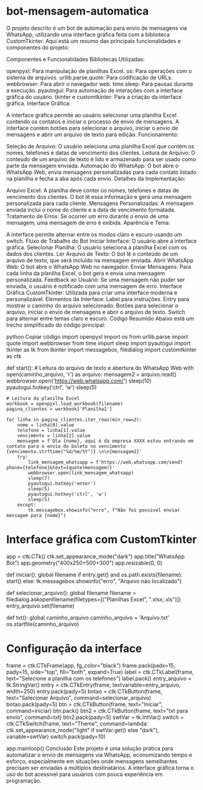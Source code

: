 # bot-mensagem-automatica

O projeto descrito é um bot de automação para envio de mensagens via WhatsApp, utilizando uma interface gráfica feita com a biblioteca CustomTkinter. Aqui está um resumo das principais funcionalidades e componentes do projeto:

Componentes e Funcionalidades
Bibliotecas Utilizadas:

openpyxl: Para manipulação de planilhas Excel.
os: Para operações com o sistema de arquivos.
urllib.parse.quote: Para codificação de URLs.
webbrowser: Para abrir o navegador web.
time.sleep: Para pausas durante a execução.
pyautogui: Para automação de interações com a interface gráfica do usuário.
tkinter e customtkinter: Para a criação da interface gráfica.
Interface Gráfica:

A interface gráfica permite ao usuário selecionar uma planilha Excel contendo os contatos e iniciar o processo de envio de mensagens.
A interface contém botões para selecionar o arquivo, iniciar o envio de mensagens e abrir um arquivo de texto para edição.
Funcionamento:

Seleção de Arquivo: O usuário seleciona uma planilha Excel que contém os nomes, telefones e datas de vencimento dos clientes.
Leitura de Arquivo: O conteúdo de um arquivo de texto é lido e armazenado para ser usado como parte da mensagem enviada.
Automação do WhatsApp: O bot abre o WhatsApp Web, envia mensagens personalizadas para cada contato listado na planilha e fecha a aba após cada envio.
Detalhes da Implementação:

Arquivo Excel: A planilha deve conter os nomes, telefones e datas de vencimento dos clientes. O bot lê essa informação e gera uma mensagem personalizada para cada cliente.
Mensagens Personalizadas: A mensagem enviada inclui o nome do cliente e a data de vencimento formatada.
Tratamento de Erros: Se ocorrer um erro durante o envio de uma mensagem, uma mensagem de erro é exibida.
Aparência e Tema:

A interface permite alternar entre os modos claro e escuro usando um switch.
Fluxo de Trabalho do Bot
Iniciar Interface: O usuário abre a interface gráfica.
Selecionar Planilha: O usuário seleciona a planilha Excel com os dados dos clientes.
Ler Arquivo de Texto: O bot lê o conteúdo de um arquivo de texto, que será incluído na mensagem enviada.
Abrir WhatsApp Web: O bot abre o WhatsApp Web no navegador.
Enviar Mensagens: Para cada linha da planilha Excel, o bot gera e envia uma mensagem personalizada.
Feedback ao Usuário: Se uma mensagem não puder ser enviada, o usuário é notificado com uma mensagem de erro.
Interface Gráfica
CustomTkinter: Utilizada para criar uma interface moderna e personalizável.
Elementos da Interface:
Label para instruções.
Entry para mostrar o caminho do arquivo selecionado.
Botões para selecionar o arquivo, iniciar o envio de mensagens e abrir o arquivo de texto.
Switch para alternar entre temas claro e escuro.
Código Resumido
Abaixo está um trecho simplificado do código principal:

python
Copiar código
import openpyxl
import os
from urllib.parse import quote
import webbrowser
from time import sleep
import pyautogui
import tkinter as tk
from tkinter import messagebox, filedialog
import customtkinter as ctk

def start():
    # Leitura do arquivo de texto e abertura do WhatsApp Web
    with open(caminho_arquivo, 'r') as arquivo:
        mensagem2 = arquivo.read()
    webbrowser.open('https://web.whatsapp.com/')
    sleep(10)
    pyautogui.hotkey('ctrl', 'w')
    sleep(5)

    # Leitura da planilha Excel
    workbook = openpyxl.load_workbook(filename)
    pagina_clientes = workbook['Planilha1']

    for linha in pagina_clientes.iter_rows(min_row=2):
        nome = linha[0].value
        telefone = linha[1].value
        vencimento = linha[2].value
        mensagem = f'Ola {nome}, aqui é da empresa XXXX estou entrando em contato para o envio do boleto no vencimento {vencimento.strftime("%d/%m/%Y")}.\n\n{mensagem2}'
        try:
            link_mensagem_whatsapp = f'https://web.whatsapp.com/send?phone={telefone}&text={quote(mensagem)}'
            webbrowser.open(link_mensagem_whatsapp)
            sleep(7)
            pyautogui.hotkey('enter')
            sleep(5)
            pyautogui.hotkey('ctrl', 'w')
            sleep(5)
        except:
            tk.messagebox.showinfo("erro", f"Não foi possivel enviar mensagem para {nome}")

# Interface gráfica com CustomTkinter
app = ctk.CTk()
ctk.set_appearance_mode("dark")
app.title("WhatsApp Bot")
app.geometry("400x250+500+300")
app.resizable(0, 0)

def iniciar():
    global filename
    if entry.get() and os.path.exists(filename):
        start()
    else:
        tk.messagebox.showinfo("erro", "Arquivo não localizado")

def selecionar_arquivo():
    global filename
    filename = filedialog.askopenfilename(filetypes=[("Planilhas Excel", ".xlsx;.xls")])
    entry_arquivo.set(filename)

def txt():
    global caminho_arquivo
    caminho_arquivo = 'Arquivo.txt'
    os.startfile(caminho_arquivo)

# Configuração da interface
frame = ctk.CTkFrame(app, fg_color="black")
frame.pack(padx=15, pady=15, side="top", fill="both", expand=True)
label = ctk.CTkLabel(frame, text="Selecione a planilha com os telefones")
label.pack()
entry_arquivo = tk.StringVar()
entry = ctk.CTkEntry(frame, textvariable=entry_arquivo, width=250)
entry.pack(pady=5)
botao = ctk.CTkButton(frame, text="Selecionar Arquivo", command=selecionar_arquivo)
botao.pack(pady=5)
btn = ctk.CTkButton(frame, text="Iniciar", command=iniciar)
btn.pack()
btn2 = ctk.CTkButton(frame, text="txt para envio", command=txt)
btn2.pack(pady=5)
swtVar = tk.IntVar()
switch = ctk.CTkSwitch(frame, text="Theme", command=lambda: ctk.set_appearance_mode("light" if swtVar.get() else "dark"), variable=swtVar)
switch.pack(pady=10)

app.mainloop()
Conclusão
Este projeto é uma solução prática para automatizar o envio de mensagens via WhatsApp, economizando tempo e esforço, especialmente em situações onde mensagens semelhantes precisam ser enviadas a múltiplos destinatários. A interface gráfica torna o uso do bot acessível para usuários com pouca experiência em programação.






